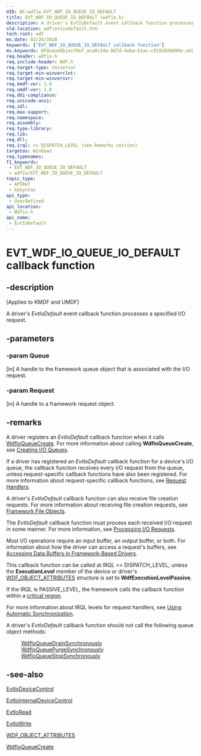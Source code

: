 ```yaml
---
UID: NC:wdfio.EVT_WDF_IO_QUEUE_IO_DEFAULT
title: EVT_WDF_IO_QUEUE_IO_DEFAULT (wdfio.h)
description: A driver's EvtIoDefault event callback function processes a specified I/O request.
old-location: wdf\evtiodefault.htm
tech.root: wdf
ms.date: 02/26/2018
keywords: ["EVT_WDF_IO_QUEUE_IO_DEFAULT callback function"]
ms.keywords: DFQueueObjectRef_aca0c34e-8d7d-4eba-b1ac-c91928db896e.xml, EVT_WDF_IO_QUEUE_IO_DEFAULT, EVT_WDF_IO_QUEUE_IO_DEFAULT callback, EvtIoDefault, EvtIoDefault callback function, kmdf.evtiodefault, wdf.evtiodefault, wdfio/EvtIoDefault
req.header: wdfio.h
req.include-header: Wdf.h
req.target-type: Universal
req.target-min-winverclnt: 
req.target-min-winversvr: 
req.kmdf-ver: 1.0
req.umdf-ver: 2.0
req.ddi-compliance: 
req.unicode-ansi: 
req.idl: 
req.max-support: 
req.namespace: 
req.assembly: 
req.type-library: 
req.lib: 
req.dll: 
req.irql: <= DISPATCH_LEVEL (see Remarks section)
targetos: Windows
req.typenames: 
f1_keywords:
 - EVT_WDF_IO_QUEUE_IO_DEFAULT
 - wdfio/EVT_WDF_IO_QUEUE_IO_DEFAULT
topic_type:
 - APIRef
 - kbSyntax
api_type:
 - UserDefined
api_location:
 - Wdfio.h
api_name:
 - EvtIoDefault
---
```


# EVT_WDF_IO_QUEUE_IO_DEFAULT callback function


## -description

<p class="CCE_Message">[Applies to KMDF and UMDF]</p>

A driver's <i>EvtIoDefault</i> event callback function processes a specified I/O request.

## -parameters

### -param Queue 

[in]
A handle to the framework queue object that is associated with the I/O request.

### -param Request 

[in]
A handle to a framework request object.

## -remarks

A driver registers an <i>EvtIoDefault</i> callback function when it calls <a href="/windows-hardware/drivers/ddi/wdfio/nf-wdfio-wdfioqueuecreate">WdfIoQueueCreate</a>. For more information about calling <b>WdfIoQueueCreate</b>, see <a href="/windows-hardware/drivers/wdf/creating-i-o-queues">Creating I/O Queues</a>.

If a driver has registered an <i>EvtIoDefault</i> callback function for a device's I/O queue, the callback function receives every I/O request from the queue, unless request-specific callback functions have also been registered. For more information about request-specific callback functions, see <a href="/windows-hardware/drivers/wdf/request-handlers">Request Handlers</a>. 

A driver's <i>EvtIoDefault</i> callback function can also receive file creation requests. For more information about receiving file creation requests, see <a href="/windows-hardware/drivers/wdf/framework-file-objects">Framework File Objects</a>.

The <i>EvtIoDefault</i> callback function must process each received I/O request in some manner. For more information, see <a href="/windows-hardware/drivers/wdf/processing-i-o-requests">Processing I/O Requests</a>.

Most I/O operations require an input buffer, an output buffer, or both. For information about how the driver can access a request's buffers, see <a href="/windows-hardware/drivers/wdf/accessing-data-buffers-in-wdf-drivers">Accessing Data Buffers in Framework-Based Drivers</a>.

This callback function can be called at IRQL <= DISPATCH_LEVEL, unless the <b>ExecutionLevel</b> member of the device or driver's <a href="/windows-hardware/drivers/ddi/wdfobject/ns-wdfobject-_wdf_object_attributes">WDF_OBJECT_ATTRIBUTES</a> structure is set to <b>WdfExecutionLevelPassive</b>.

If the IRQL is PASSIVE_LEVEL, the framework calls the callback function within a <a href="/windows-hardware/drivers/kernel/critical-regions-and-guarded-regions">critical region</a>.

For more information about IRQL levels for request handlers, see <a href="/windows-hardware/drivers/wdf/using-automatic-synchronization">Using Automatic Synchronization</a>.

A driver's <i>EvtIoDefault</i> callback function should not call the following queue object methods:<dl>
<dd>
<a href="/windows-hardware/drivers/ddi/wdfio/nf-wdfio-wdfioqueuedrainsynchronously">WdfIoQueueDrainSynchronously</a>
</dd>
<dd>
<a href="/windows-hardware/drivers/ddi/wdfio/nf-wdfio-wdfioqueuepurgesynchronously">WdfIoQueuePurgeSynchronously</a>
</dd>
<dd>
<a href="/windows-hardware/drivers/ddi/wdfio/nf-wdfio-wdfioqueuestopsynchronously">WdfIoQueueStopSynchronously</a>
</dd>
</dl>

## -see-also

<a href="/windows-hardware/drivers/ddi/wdfio/nc-wdfio-evt_wdf_io_queue_io_device_control">EvtIoDeviceControl</a>



<a href="/windows-hardware/drivers/ddi/wdfio/nc-wdfio-evt_wdf_io_queue_io_internal_device_control">EvtIoInternalDeviceControl</a>



<a href="/windows-hardware/drivers/ddi/wdfio/nc-wdfio-evt_wdf_io_queue_io_read">EvtIoRead</a>



<a href="/windows-hardware/drivers/ddi/wdfio/nc-wdfio-evt_wdf_io_queue_io_write">EvtIoWrite</a>



<a href="/windows-hardware/drivers/ddi/wdfobject/ns-wdfobject-_wdf_object_attributes">WDF_OBJECT_ATTRIBUTES</a>



<a href="/windows-hardware/drivers/ddi/wdfio/nf-wdfio-wdfioqueuecreate">WdfIoQueueCreate</a>
